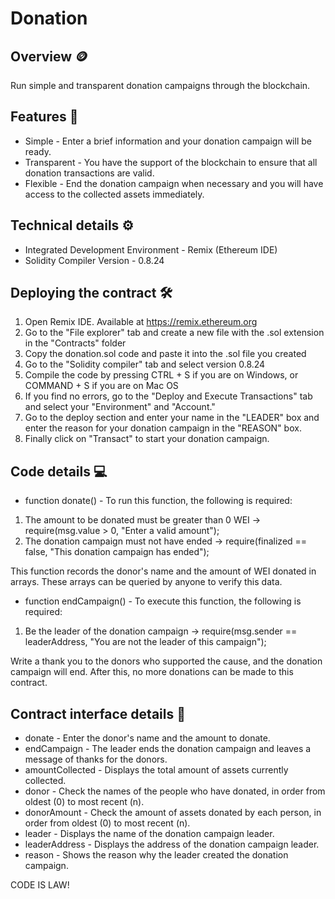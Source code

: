 # Donation

## Overview  🪙

Run simple and transparent donation campaigns through the blockchain.

## Features 📃

* Simple - Enter a brief information and your donation campaign will be ready.
* Transparent - You have the support of the blockchain to ensure that all donation transactions are valid.
* Flexible - End the donation campaign when necessary and you will have access to the collected assets immediately.

## Technical details ⚙️

* Integrated Development Environment - Remix (Ethereum IDE)
* Solidity Compiler Version - 0.8.24

## Deploying the contract 🛠️

1. Open Remix IDE. Available at https://remix.ethereum.org
2. Go to the "File explorer" tab and create a new file with the .sol extension in the "Contracts" folder
3. Copy the donation.sol code and paste it into the .sol file you created
4. Go to the "Solidity compiler" tab and select version 0.8.24
5. Compile the code by pressing CTRL + S if you are on Windows, or COMMAND + S if you are on Mac OS
6. If you find no errors, go to the "Deploy and Execute Transactions" tab and select your "Environment" and "Account."
7. Go to the deploy section and enter your name in the "LEADER" box and enter the reason for your donation campaign in the "REASON" box.
8. Finally click on "Transact" to start your donation campaign.

## Code details 💻

*  function donate() - To run this function, the following is required:

1. The amount to be donated must be greater than 0 WEI -> require(msg.value > 0, "Enter a valid amount");
2. The donation campaign must not have ended -> require(finalized == false, "This donation campaign has ended");

This function records the donor's name and the amount of WEI donated in arrays. These arrays can be queried by anyone to verify this data.

* function endCampaign() - To execute this function, the following is required:

1. Be the leader of the donation campaign -> require(msg.sender == leaderAddress, "You are not the leader of this campaign");

Write a thank you to the donors who supported the cause, and the donation campaign will end. After this, no more donations can be made to this contract.

## Contract interface details 📌

* donate - Enter the donor's name and the amount to donate.
* endCampaign - The leader ends the donation campaign and leaves a message of thanks for the donors.
* amountCollected - Displays the total amount of assets currently collected.
* donor - Check the names of the people who have donated, in order from oldest (0) to most recent (n).
* donorAmount - Check the amount of assets donated by each person, in order from oldest (0) to most recent (n).
* leader - Displays the name of the donation campaign leader.
* leaderAddress - Displays the address of the donation campaign leader.
* reason - Shows the reason why the leader created the donation campaign.



CODE IS LAW!
